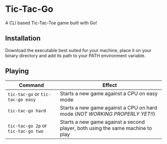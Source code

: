 # Tic-Tac-Go

A CLI based Tic-Tac-Toe game built with Go!

## Installation
Download the executable best suited for your machine, place it on your binary directory and add its path to your PATH environment variable.

## Playing
| Command | Effect |
| ------- | ------ |
|`tic-tac-go` or `tic-tac-go easy` | Starts a new game against a CPU on easy mode |
|`tic-tac-go hard` | Starts a new game against a CPU on hard mode (*NOT WORKING PROPERLY YET!!*) |
|`tic-tac-go 2p` or `tic-tac-go two` | Starts a new game against a second player, both using the same machine to play |